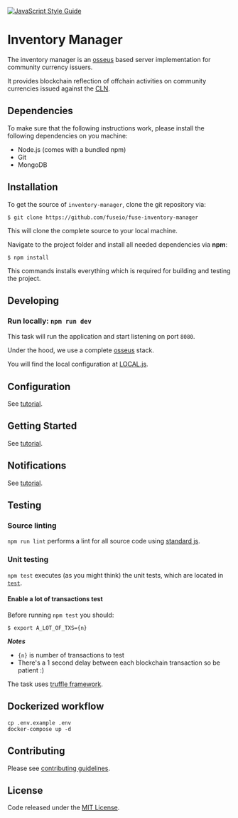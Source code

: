 [![JavaScript Style Guide](https://cdn.rawgit.com/standard/standard/master/badge.svg)](https://github.com/standard/standard)

# Inventory Manager

The inventory manager is an [osseus](https://github.com/colucom/osseus) based server implementation for community currency issuers.

It provides blockchain reflection of offchain activities on community currencies issued against the [CLN](https://cln.network/).

## Dependencies

To make sure that the following instructions work, please install the following dependencies
on you machine:

- Node.js (comes with a bundled npm)
- Git
- MongoDB

## Installation

To get the source of `inventory-manager`, clone the git repository via:

````
$ git clone https://github.com/fuseio/fuse-inventory-manager
````

This will clone the complete source to your local machine.

Navigate to the project folder and install all needed dependencies via **npm**:

````
$ npm install
````

This commands installs everything which is required for building and testing the project.

## Developing
### Run locally: `npm run dev`
This task will run the application and start listening on port `8080`.

Under the hood, we use a complete [osseus](https://github.com/colucom/osseus) stack.

You will find the local configuration at [LOCAL.js](https://github.com/fuseio/fuse-inventory-manager/blob/master/config/LOCAL.js).

## Configuration
See [tutorial](https://github.com/fuseio/fuse-inventory-manager/blob/master/CONFIGURATION.md).

## Getting Started
See [tutorial](https://github.com/fuseio/fuse-inventory-manager/blob/master/GETTING-STARTED.md).

## Notifications
See [tutorial](https://github.com/fuseio/fuse-inventory-manager/blob/master/NOTIFICATIONS.md).

## Testing

### Source linting
`npm run lint` performs a lint for all source code using [standard js](https://standardjs.com/).

### Unit testing
`npm test` executes (as you might think) the unit tests, which are located
in [`test`](https://github.com/fuseio/fuse-inventory-manager/blob/master/test).

#### Enable a lot of transactions test
Before running `npm test` you should:

```
$ export A_LOT_OF_TXS={n}
```
***Notes***

* `{n}` is number of transactions to test
* There's a 1 second delay between each blockchain transaction so be patient :)

The task uses [truffle framework](https://truffleframework.com/).

## Dockerized workflow

```
cp .env.example .env
docker-compose up -d
```

## Contributing
Please see [contributing guidelines](https://github.com/fuseio/fuse-inventory-manager/blob/master/.github/CONTRIBUTING.md).

## License
Code released under the [MIT License](https://github.com/fuseio/fuse-inventory-manager/blob/master/LICENSE).